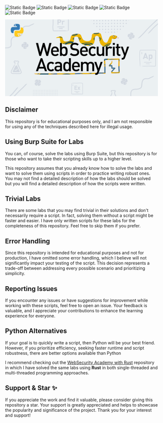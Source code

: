 ![Static Badge](https://img.shields.io/badge/Developed%20on-GNU%20Linux-red)
![Static Badge](https://img.shields.io/badge/Python-v3.x-bright)
![Static Badge](https://img.shields.io/badge/License-GPLv3-yellow)
![Static Badge](https://img.shields.io/badge/Topics-18-red)
![Static Badge](https://img.shields.io/badge/Labs-154-blue)

![WebScurity Academy](./web-security-python.png)

## Disclaimer

This repository is for educational purposes only, and I am not responsible for using any of the techniques described here for illegal usage.

## Using Burp Suite for Labs

You can, of course, solve the labs using Burp Suite, but this repository is for those who want to take their scripting skills up to a higher level.

This repository assumes that you already know how to solve the labs and want to solve them using scripts in order to practice writing robust ones.
You may not find a detailed description of how the labs should be solved but you will find a detailed description of how the scripts were written.

## Trivial Labs

There are some labs that you may find trivial in their solutions and don't necessarily require a script. In fact, solving them without a script might be faster and easier. I have only written scripts for these labs for the completeness of this repository. Feel free to skip them if you prefer.

## Error Handling

Since this repository is intended for educational purposes and not for production, I have omitted some error handling, which I believe will not significantly impact your testing of the script. This decision represents a trade-off between addressing every possible scenario and prioritizing simplicity.

## Reporting Issues

If you encounter any issues or have suggestions for improvement while working with these scripts, feel free to open an issue.
Your feedback is valuable, and I appreciate your contributions to enhance the learning experience for everyone.

## Python Alternatives

If your goal is to quickly write a script, then Python will be your best friend. However, if you prioritize efficiency, seeking faster runtime and script robustness, there are better options available than Python

I recommend checking out the [WebSecurity Academy with Rust](https://github.com/elqal3awii/WebSecurity-Academy-with-Rust) repository in which I have solved the same labs using **Rust** in both single-threaded and multi-threaded programming approaches.

## Support & Star ✨

If you appreciate the work and find it valuable, please consider giving this repository a star. Your support is greatly appreciated and helps to showcase the popularity and significance of the project. Thank you for your interest and support!
